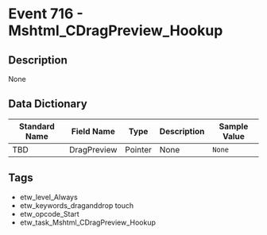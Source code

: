 # Event 716 - Mshtml_CDragPreview_Hookup

## Description
None

## Data Dictionary
|Standard Name|Field Name|Type|Description|Sample Value|
|---|---|---|---|---|
|TBD|DragPreview|Pointer|None|`None`|

## Tags
* etw_level_Always
* etw_keywords_draganddrop touch
* etw_opcode_Start
* etw_task_Mshtml_CDragPreview_Hookup